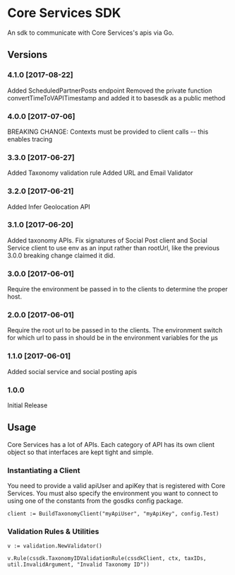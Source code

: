 Core Services SDK
=================
An sdk to communicate with Core Services's apis via Go.

## Versions
### 4.1.0 [2017-08-22]
Added ScheduledPartnerPosts endpoint
Removed the private function convertTimeToVAPITimestamp and added it to basesdk as a public method
### 4.0.0 [2017-07-06]
BREAKING CHANGE: Contexts must be provided to client calls -- this enables tracing
### 3.3.0 [2017-06-27]
Added Taxonomy validation rule
Added URL and Email Validator
### 3.2.0 [2017-06-21]
Added Infer Geolocation API
### 3.1.0 [2017-06-20]
Added taxonomy APIs.
Fix signatures of Social Post client and Social Service client to use env as an input rather than rootUrl, like the previous 3.0.0 breaking change claimed it did.
### 3.0.0 [2017-06-01]
Require the environment be passed in to the clients to determine the proper host.
### 2.0.0 [2017-06-01]
Require the root url to be passed in to the clients. The environment switch for which url to pass in should be in the environment variables for the µs
### 1.1.0 [2017-06-01]
Added social service and social posting apis
### 1.0.0
Initial Release

## Usage
Core Services has a lot of APIs. Each category of API has its own client object so that interfaces are kept tight and simple.

### Instantiating a Client
You need to provide a valid apiUser and apiKey that is registered with Core Services. You must also specify the environment you want to connect to using one of the constants from the gosdks config package.

```
client := BuildTaxonomyClient("myApiUser", "myApiKey", config.Test)
```

### Validation Rules & Utilities

```golang
v := validation.NewValidator()

v.Rule(cssdk.TaxonomyIDValidationRule(cssdkClient, ctx, taxIDs, util.InvalidArgument, "Invalid Taxonomy ID"))
```
